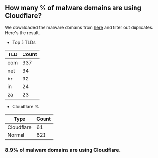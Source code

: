 ## How many % of malware domains are using Cloudflare?


We downloaded the malware domains from [here](https://urlhaus.abuse.ch) and filter out duplicates.
Here's the result.


[//]: # (start replacement)


- Top 5 TLDs

| TLD | Count |
| --- | --- |
| com | 337 |
| net | 34 |
| br | 32 |
| in | 24 |
| za | 23 |


- Cloudflare %

| Type | Count |
| --- | --- |
| Cloudflare | 61 |
| Normal | 621 |


### 8.9% of malware domains are using Cloudflare.